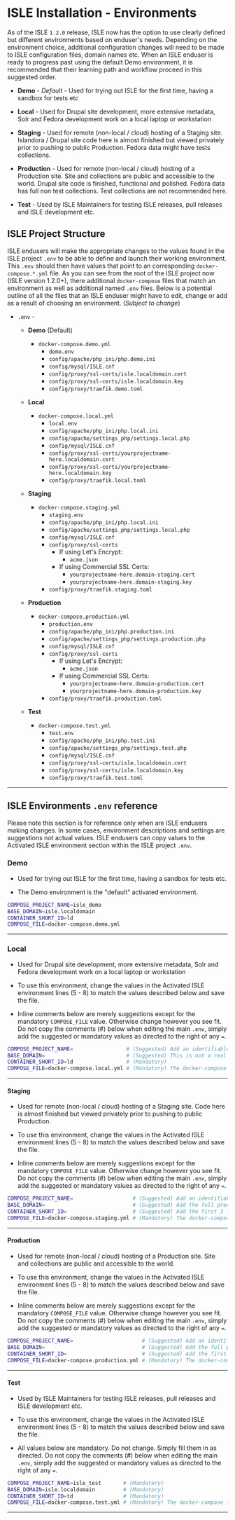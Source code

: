 # ISLE Installation - Environments

As of the ISLE `1.2.0` release, ISLE now has the option to use clearly defined but different environments based on enduser's needs. Depending on the environment choice, additional configuration changes will need to be made to ISLE configuration files, domain names etc. When an ISLE enduser is ready to progress past using the default Demo environment, it is recommended that their learning path and workflow proceed in this suggested order.

* **Demo** - *Default* - Used for trying out ISLE for the first time, having a sandbox for tests etc

* **Local** - Used for Drupal site development, more extensive metadata, Solr and Fedora development work on a local laptop or workstation

* **Staging** - Used for remote (non-local / cloud) hosting of a Staging site. Islandora / Drupal site code here is almost finished but viewed privately prior to pushing to public Production. Fedora data might have tests collections.

* **Production** - Used for remote (non-local / cloud) hosting of a Production site. Site and collections are public and accessible to the world. Drupal site code is finished, functional and polished. Fedora data has full non test collections. Test collections are not recommended here.

* **Test** - Used by ISLE Maintainers for testing ISLE releases, pull releases and ISLE development etc.

## ISLE Project Structure

ISLE endusers will make the appropriate changes to the values found in the ISLE project `.env` to be able to define and launch their working environment. This `.env` should then have values that point to an corresponding `docker-compose.*.yml` file. As you can see from the root of the ISLE project now (ISLE version 1.2.0+), there additional `docker-compose` files that match an environment as well as additional named `.env` files. Below is a potential outline of all the files that an ISLE enduser might have to edit, change or add as a result of choosing an environment. (_Subject to change_)

* `.env` - 
  
  * **Demo** (Default)
    * `docker-compose.demo.yml`
      * `demo.env`
      * `config/apache/php_ini/php.demo.ini`
      * `config/mysql/ISLE.cnf`
      * `config/proxy/ssl-certs/isle.localdomain.cert`
      * `config/proxy/ssl-certs/isle.localdomain.key`
      * `config/proxy/traefik.demo.toml`
  
  * **Local** 
    * `docker-compose.local.yml`
      * `local.env`
      * `config/apache/php_ini/php.local.ini`
      * `config/apache/settings_php/settings.local.php`
      * `config/mysql/ISLE.cnf`
      * `config/proxy/ssl-certs/yourprojectname-here.localdomain.cert`
      * `config/proxy/ssl-certs/yourprojectname-here.localdomain.key`
      * `config/proxy/traefik.local.toml`
  
  * **Staging**
    * `docker-compose.staging.yml`
      * `staging.env`
      * `config/apache/php_ini/php.local.ini`
      * `config/apache/settings_php/settings.local.php`
      * `config/mysql/ISLE.cnf`
      * `config/proxy/ssl-certs`
        * If using Let's Encrypt:
           * `acme.json`
        * If using Commercial SSL Certs:
           * `yourprojectname-here.domain-staging.cert`
           * `yourprojectname-here.domain-staging.key`
      * `config/proxy/traefik.staging.toml`

  * **Production**
    * `docker-compose.production.yml`
      * `production.env`
      * `config/apache/php_ini/php.production.ini`
      * `config/apache/settings_php/settings.production.php`
      * `config/mysql/ISLE.cnf`
      * `config/proxy/ssl-certs`
        * If using Let's Encrypt:
           * `acme.json`
        * If using Commercial SSL Certs:
           * `yourprojectname-here.domain-production.cert`
           * `yourprojectname-here.domain-production.key`
      * `config/proxy/traefik.production.toml`

  * **Test**
    * `docker-compose.test.yml`
      * `test.env`
      * `config/apache/php_ini/php.test.ini`
      * `config/apache/settings_php/settings.test.php`
      * `config/mysql/ISLE.cnf`
      * `config/proxy/ssl-certs/isle.localdomain.cert`
      * `config/proxy/ssl-certs/isle.localdomain.key`
      * `config/proxy/traefik.test.toml`

---

## ISLE Environments `.env` reference

Please note this section is for reference only when are ISLE endusers making changes. In some cases, environment descriptions and settings are suggestions not actual values. ISLE endusers can copy values to the Activated ISLE environment section within the ISLE project `.env`.

### Demo

* Used for trying out ISLE for the first time, having a sandbox for tests etc.

* The Demo environment is the "default" activated environment.

```bash
COMPOSE_PROJECT_NAME=isle_demo
BASE_DOMAIN=isle.localdomain
CONTAINER_SHORT_ID=ld
COMPOSE_FILE=docker-compose.demo.yml
```

---

### Local

* Used for Drupal site development, more extensive metadata, Solr and Fedora development work on a local laptop or workstation

* To use this environment, change the values in the Activated ISLE environment lines (5 - 8) to match the values described below and save the file.

* Inline comments below are merely suggestions except for the mandatory `COMPOSE_FILE` value. Otherwise change however you see fit. Do not copy the comments (#) below when editing the main `.env`, simply add the suggested or mandatory values as directed to the right of any `=`.

```bash
COMPOSE_PROJECT_NAME=                 # (Suggested) Add an identifiable project or institutional name plus environment e.g. acme_digital_local
BASE_DOMAIN=                          # (Suggested) This is not a real domain and can be anything, so add your institution name only e.g. acme.localdomain
CONTAINER_SHORT_ID=ld                 # (Mandatory)
COMPOSE_FILE=docker-compose.local.yml # (Mandatory) The docker-compose file used for configuring and launching the Local environment.
```

---

#### Staging

* Used for remote (non-local / cloud) hosting of a Staging site. Code here is almost finished but viewed privately prior to pushing to public Production.

* To use this environment, change the values in the Activated ISLE environment lines (5 - 8) to match the values described below and save the file.

* Inline comments below are merely suggestions except for the mandatory `COMPOSE_FILE` value. Otherwise change however you see fit. Do not copy the comments (#) below when editing the main `.env`, simply add the suggested or mandatory values as directed to the right of any `=`.

```bash
COMPOSE_PROJECT_NAME=                   # (Suggested) Add an identifiable project or institutional name plus environment e.g. acme_digital_stage
BASE_DOMAIN=                            # (Suggested) Add the full production domain here e.g. digital-staging.institution.edu
CONTAINER_SHORT_ID=                     # (Suggested) Add the first 3 letters of your institution's name plus environment e.g. (acme digitalcollections staging) is acdcs
COMPOSE_FILE=docker-compose.staging.yml # (Mandatory) The docker-compose file used for configuring and launching the Staging environment.
```

---

#### Production

* Used for remote (non-local / cloud) hosting of a Production site. Site and collections are public and accessible to the world.

* To use this environment, change the values in the Activated ISLE environment lines (5 - 8) to match the values described below and save the file.

* Inline comments below are merely suggestions except for the mandatory `COMPOSE_FILE` value. Otherwise change however you see fit. Do not copy the comments (#) below when editing the main `.env`, simply add the suggested or mandatory values as directed to the right of any `=`.

```bash
COMPOSE_PROJECT_NAME=                      # (Suggested) Add an identifiable project or institutional name plus environment e.g. acme_digital_prod
BASE_DOMAIN=                               # (Suggested) Add the full production domain here e.g. digital.institution.edu
CONTAINER_SHORT_ID=                        # (Suggested) Add the first 3 letters of your institution's name plus environment e.g. (acme digitalcollections prod) is acdcp
COMPOSE_FILE=docker-compose.production.yml # (Mandatory) The docker-compose file used for configuring and launching the Production environment.
```

---

#### Test

* Used by ISLE Maintainers for testing ISLE releases, pull releases and ISLE development etc.

* To use this environment, change the values in the Activated ISLE environment lines (5 - 8) to match the values described below and save the file.

* All values below are mandatory. Do not change. Simply fill them in as directed. Do not copy the comments (#) below when editing the main `.env`, simply add the suggested or mandatory values as directed to the right of any `=`.

```bash
COMPOSE_PROJECT_NAME=isle_test       # (Mandatory)
BASE_DOMAIN=isle.localdomain         # (Mandatory)
CONTAINER_SHORT_ID=td                # (Mandatory)
COMPOSE_FILE=docker-compose.test.yml # (Mandatory) The docker-compose file used for configuring and launching the Test environment.
```

---
